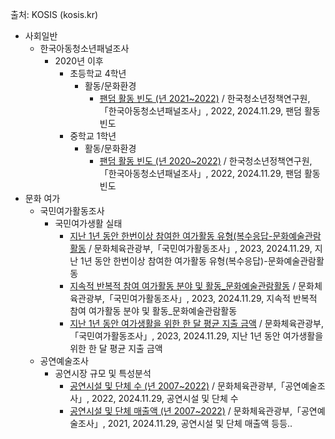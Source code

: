 출처: KOSIS (kosis.kr)

-   사회일반
    - 한국아동청소년패널조사
        - 2020년 이후
            - 초등학교 4학년
                - 활동/문화환경
                    - [팬덤 활동 빈도 (년 2021~2022)](https://kosis.kr/statHtml/statHtml.do?orgId=402&tblId=DT_402002_2021V004&conn_path=I2) / 한국청소년정책연구원,「한국아동청소년패널조사」, 2022, 2024.11.29, 팬덤 활동 빈도
            - 중학교 1학년
                - 활동/문화환경
                    - [팬덤 활동 빈도 (년 2020~2022)](https://kosis.kr/statHtml/statHtml.do?orgId=402&tblId=DT_402002_2020Q004&conn_path=I2) / 한국청소년정책연구원,「한국아동청소년패널조사」, 2022, 2024.11.29, 팬덤 활동 빈도
-   문화 여가
    -   국민여가활동조사
        -   국민여가생활 실태
            -   [지난 1년 동안 한번이상 참여한 여가활동 유형(복수응답-문화예술관람활동](https://kosis.kr/statHtml/statHtml.do?orgId=113&tblId=DT_113_STBL_1028353&conn_path=I2) / 문화체육관광부,「국민여가활동조사」, 2023, 2024.11.29, 지난 1년 동안 한번이상 참여한 여가활동 유형(복수응답)-문화예술관람활동
            -   [지속적 반복적 참여 여가활동 분야 및 활동_문화예술관람활동](https://kosis.kr/statHtml/statHtml.do?orgId=113&tblId=DT_113_STBL_1028387&conn_path=I2) / 문화체육관광부,「국민여가활동조사」, 2023, 2024.11.29, 지속적 반복적 참여 여가활동 분야 및 활동_문화예술관람활동
            -   [지난 1년 동안 여가생활을 위한 한 달 평균 지출 금액](https://kosis.kr/statHtml/statHtml.do?orgId=113&tblId=DT_113_STBL_1028400&conn_path=I2) / 문화체육관광부,「국민여가활동조사」, 2023, 2024.11.29, 지난 1년 동안 여가생활을 위한 한 달 평균 지출 금액
    -   공연예술조사
        -   공연시장 규모 및 특성분석
            -   [공연시설 및 단체 수 (년 2007~2022)](https://kosis.kr/statHtml/statHtml.do?orgId=113&tblId=DT_113_STBL_1025516&conn_path=I2) / 문화체육관광부,「공연예술조사」, 2022, 2024.11.29, 공연시설 및 단체 수
            -   [공연시설 및 단체 매출액 (년 2007~2022)](https://kosis.kr/statHtml/statHtml.do?orgId=113&tblId=DT_113_STBL_1025520&conn_path=I2) / 문화체육관광부,「공연예술조사」, 2021, 2024.11.29, 공연시설 및 단체 매출액
등등..